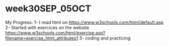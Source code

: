 # week30SEP_05OCT
My Progress:
1- I read html on https://www.w3schools.com/html/default.asp 
2- Started with exercices on the website https://www.w3schools.com/html/exercise.asp?filename=exercise_html_attributes1
3- coding and practicing 
